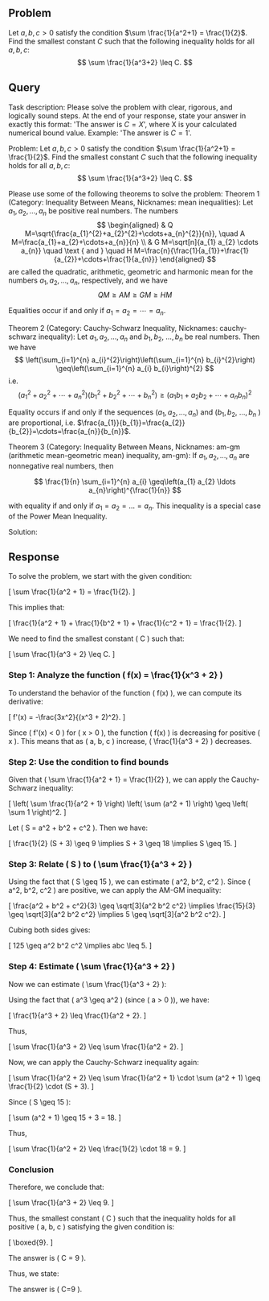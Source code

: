 ## Problem

Let $a, b, c > 0$ satisfy the condition $\sum \frac{1}{a^2+1} = \frac{1}{2}$. Find the smallest constant $C$ such that the following inequality holds for all $a, b, c$:
$$
\sum \frac{1}{a^3+2} \leq C.
$$

## Query

Task description: Please solve the problem with clear, rigorous, and logically sound steps. At the end of your response, state your answer in exactly this format: 'The answer is $C=X$', where X is your calculated numerical bound value. Example: 'The answer is $C=1$'.

Problem: Let $a, b, c > 0$ satisfy the condition $\sum \frac{1}{a^2+1} = \frac{1}{2}$. Find the smallest constant $C$ such that the following inequality holds for all $a, b, c$:
$$
\sum \frac{1}{a^3+2} \leq C.
$$

Please use some of the following theorems to solve the problem:
Theorem 1 (Category: Inequality Between Means, Nicknames: mean inequalities): Let $a_{1}, a_{2}, \ldots, a_{n}$ be positive real numbers. The numbers
$$
\begin{aligned}
& Q M=\sqrt{\frac{a_{1}^{2}+a_{2}^{2}+\cdots+a_{n}^{2}}{n}}, \quad A M=\frac{a_{1}+a_{2}+\cdots+a_{n}}{n} \\
& G M=\sqrt[n]{a_{1} a_{2} \cdots a_{n}} \quad \text { and } \quad H M=\frac{n}{\frac{1}{a_{1}}+\frac{1}{a_{2}}+\cdots+\frac{1}{a_{n}}}
\end{aligned}
$$
are called the quadratic, arithmetic, geometric and harmonic mean for the numbers $a_{1}, a_{2}, \ldots, a_{n}$, respectively, and we have
$$
Q M \geq A M \geq G M \geq H M
$$

Equalities occur if and only if $a_{1}=a_{2}=\cdots=a_{n}$.

Theorem 2 (Category: Cauchy-Schwarz Inequality, Nicknames: cauchy-schwarz inequality): Let $a_{1}, a_{2}, \ldots, a_{n}$ and $b_{1}, b_{2}$, $\ldots, b_{n}$ be real numbers. Then we have
$$
\left(\sum_{i=1}^{n} a_{i}^{2}\right)\left(\sum_{i=1}^{n} b_{i}^{2}\right) \geq\left(\sum_{i=1}^{n} a_{i} b_{i}\right)^{2}
$$
i.e.
$$
\left(a_{1}^{2}+a_{2}^{2}+\cdots+a_{n}^{2}\right)\left(b_{1}^{2}+b_{2}^{2}+\cdots+b_{n}^{2}\right) \geq\left(a_{1} b_{1}+a_{2} b_{2}+\cdots+a_{n} b_{n}\right)^{2}
$$

Equality occurs if and only if the sequences $\left(a_{1}, a_{2}, \ldots, a_{n}\right)$ and $\left(b_{1}, b_{2}\right.$, $\ldots, b_{n}$ ) are proportional, i.e. $\frac{a_{1}}{b_{1}}=\frac{a_{2}}{b_{2}}=\cdots=\frac{a_{n}}{b_{n}}$.

Theorem 3 (Category: Inequality Between Means, Nicknames: am-gm (arithmetic mean-geometric mean) inequality, am-gm): If $a_{1}, a_{2}, \ldots, a_{n}$ are nonnegative real numbers, then

$$
\frac{1}{n} \sum_{i=1}^{n} a_{i} \geq\left(a_{1} a_{2} \ldots a_{n}\right)^{\frac{1}{n}}
$$

with equality if and only if $a_{1}=a_{2}=\ldots=a_{n}$. This inequality is a special case of the Power Mean Inequality.

Solution:

## Response

To solve the problem, we start with the given condition:

\[
\sum \frac{1}{a^2 + 1} = \frac{1}{2}.
\]

This implies that:

\[
\frac{1}{a^2 + 1} + \frac{1}{b^2 + 1} + \frac{1}{c^2 + 1} = \frac{1}{2}.
\]

We need to find the smallest constant \( C \) such that:

\[
\sum \frac{1}{a^3 + 2} \leq C.
\]

### Step 1: Analyze the function \( f(x) = \frac{1}{x^3 + 2} \)

To understand the behavior of the function \( f(x) \), we can compute its derivative:

\[
f'(x) = -\frac{3x^2}{(x^3 + 2)^2}.
\]

Since \( f'(x) < 0 \) for \( x > 0 \), the function \( f(x) \) is decreasing for positive \( x \). This means that as \( a, b, c \) increase, \( \frac{1}{a^3 + 2} \) decreases.

### Step 2: Use the condition to find bounds

Given that \( \sum \frac{1}{a^2 + 1} = \frac{1}{2} \), we can apply the Cauchy-Schwarz inequality:

\[
\left( \sum \frac{1}{a^2 + 1} \right) \left( \sum (a^2 + 1) \right) \geq \left( \sum 1 \right)^2.
\]

Let \( S = a^2 + b^2 + c^2 \). Then we have:

\[
\frac{1}{2} (S + 3) \geq 9 \implies S + 3 \geq 18 \implies S \geq 15.
\]

### Step 3: Relate \( S \) to \( \sum \frac{1}{a^3 + 2} \)

Using the fact that \( S \geq 15 \), we can estimate \( a^2, b^2, c^2 \). Since \( a^2, b^2, c^2 \) are positive, we can apply the AM-GM inequality:

\[
\frac{a^2 + b^2 + c^2}{3} \geq \sqrt[3]{a^2 b^2 c^2} \implies \frac{15}{3} \geq \sqrt[3]{a^2 b^2 c^2} \implies 5 \geq \sqrt[3]{a^2 b^2 c^2}.
\]

Cubing both sides gives:

\[
125 \geq a^2 b^2 c^2 \implies abc \leq 5.
\]

### Step 4: Estimate \( \sum \frac{1}{a^3 + 2} \)

Now we can estimate \( \sum \frac{1}{a^3 + 2} \):

Using the fact that \( a^3 \geq a^2 \) (since \( a > 0 \)), we have:

\[
\frac{1}{a^3 + 2} \leq \frac{1}{a^2 + 2}.
\]

Thus,

\[
\sum \frac{1}{a^3 + 2} \leq \sum \frac{1}{a^2 + 2}.
\]

Now, we can apply the Cauchy-Schwarz inequality again:

\[
\sum \frac{1}{a^2 + 2} \leq \sum \frac{1}{a^2 + 1} \cdot \sum (a^2 + 1) \geq \frac{1}{2} \cdot (S + 3).
\]

Since \( S \geq 15 \):

\[
\sum (a^2 + 1) \geq 15 + 3 = 18.
\]

Thus,

\[
\sum \frac{1}{a^2 + 2} \leq \frac{1}{2} \cdot 18 = 9.
\]

### Conclusion

Therefore, we conclude that:

\[
\sum \frac{1}{a^3 + 2} \leq 9.
\]

Thus, the smallest constant \( C \) such that the inequality holds for all positive \( a, b, c \) satisfying the given condition is:

\[
\boxed{9}.
\]

The answer is \( C = 9 \). 

Thus, we state:

The answer is \( C=9 \).